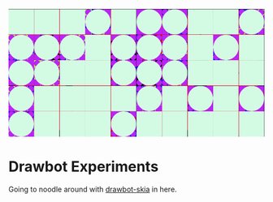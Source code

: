 ![Banner Image](https://github.com/awesomephant/drawbot-experiments/blob/main/banner.png?raw=true)

# Drawbot Experiments

Going to noodle around with [drawbot-skia](https://github.com/justvanrossum/drawbot-skia) in here.
